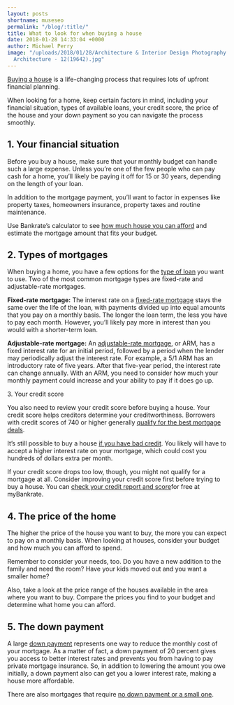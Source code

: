 ```yaml
---
layout: posts
shortname: museseo
permalink: "/blog/:title/"
title: What to look for when buying a house
date: 2018-01-28 14:33:04 +0000
author: Michael Perry
image: "/uploads/2018/01/28/Architecture & Interior Design Photography - Purple Moss
  Architecture - 12(19642).jpg"
---
```

[Buying a house](https://www.bankrate.com/finance/mortgages/6-must-dos-before-buying-a-home-1.aspx#slide=1) is a life-changing process that requires lots of upfront financial planning.

When looking for a home, keep certain factors in mind, including your financial situation, types of available loans, your credit score, the price of the house and your down payment so you can navigate the process smoothly.

## 1. Your financial situation

Before you buy a house, make sure that your monthly budget can handle such a large expense. Unless you’re one of the few people who can pay cash for a home, you’ll likely be paying it off for 15 or 30 years, depending on the length of your loan.

In addition to the mortgage payment, you’ll want to factor in expenses like property taxes, homeowners insurance, property taxes and routine maintenance.

Use Bankrate’s calculator to see [how much house you can afford](https://www.bankrate.com/calculators/mortgages/new-house-calculator.aspx) and estimate the mortgage amount that fits your budget.

## 2. Types of mortgages

When buying a home, you have a few options for the [type of loan](https://www.bankrate.com/mortgage.aspx) you want to use. Two of the most common mortgage types are fixed-rate and adjustable-rate mortgages.

**Fixed-rate mortgage:** The interest rate on a [fixed-rate mortgage](https://www.bankrate.com/glossary/f/fixed-rate-mortgage/) stays the same over the life of the loan, with payments divided up into equal amounts that you pay on a monthly basis. The longer the loan term, the less you have to pay each month. However, you’ll likely pay more in interest than you would with a shorter-term loan.

**Adjustable-rate mortgage:** An [adjustable-rate mortgage](https://www.bankrate.com/glossary/a/adjustable-rate-mortgage/), or ARM, has a fixed interest rate for an initial period, followed by a period when the lender may periodically adjust the interest rate. For example, a 5/1 ARM has an introductory rate of five years. After that five-year period, the interest rate can change annually. With an ARM, you need to consider how much your monthly payment could increase and your ability to pay if it does go up.

  
3\. Your credit score

You also need to review your credit score before buying a house. Your credit score helps creditors determine your creditworthiness. Borrowers with credit scores of 740 or higher generally [qualify for the best mortgage deals](https://www.bankrate.com/finance/real-estate/good-credit-score-not-good-enough-anymore-1.aspx).

It’s still possible to buy a house [if you have bad credit](https://www.bankrate.com/mortgages/how-to-buy-a-house-with-bad-credit/). You likely will have to accept a higher interest rate on your mortgage, which could cost you hundreds of dollars extra per month.

If your credit score drops too low, though, you might not qualify for a mortgage at all. Consider improving your credit score first before trying to buy a house. You can [check your credit report and score](https://my.bankrate.com/?amp%3Bqls=BRC_CONTENT0.092617MORT)for free at myBankrate.

## 4. The price of the home

The higher the price of the house you want to buy, the more you can expect to pay on a monthly basis. When looking at houses, consider your budget and how much you can afford to spend.

Remember to consider your needs, too. Do you have a new addition to the family and need the room? Have your kids moved out and you want a smaller home?

Also, take a look at the price range of the houses available in the area where you want to buy. Compare the prices you find to your budget and determine what home you can afford.

## 5. The down payment

A large [down payment](https://www.bankrate.com/calculators/auto/down-payment-calculator.aspx) represents one way to reduce the monthly cost of your mortgage. As a matter of fact, a down payment of 20 percent gives you access to better interest rates and prevents you from having to pay private mortgage insurance. So, in addition to lowering the amount you owe initially, a down payment also can get you a lower interest rate, making a house more affordable.

There are also mortgages that require [no down payment or a small one](https://www.bankrate.com/finance/mortgages/4-mortgages-that-require-little-money-down-1.aspx).
